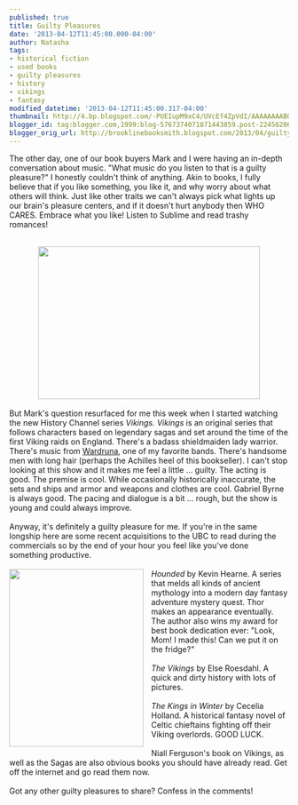 ```yaml
---
published: true
title: Guilty Pleasures
date: '2013-04-12T11:45:00.000-04:00'
author: Natasha
tags:
- historical fiction
- used books
- guilty pleasures
- history
- vikings
- fantasy
modified_datetime: '2013-04-12T11:45:00.317-04:00'
thumbnail: http://4.bp.blogspot.com/-PUEIupM9xC4/UVcEf4ZpVdI/AAAAAAAABOY/wE-COoqLh0I/s72-c/vikings.jpg
blogger_id: tag:blogger.com,1999:blog-5767374071871443859.post-2245620673475287550
blogger_orig_url: http://brooklinebooksmith.blogspot.com/2013/04/guilty-pleasures.html
---
```


The other day, one of our book buyers Mark and I were having an in-depth conversation about music. "What music do you listen to that is a guilty pleasure?" I honestly couldn't think of anything. Akin to books, I fully believe that if you like something, you like it, and why worry about what others will think. Just like other traits we can't always pick what lights up our brain's pleasure centers, and if it doesn't hurt anybody then WHO CARES. Embrace what you like! Listen to Sublime and read trashy romances!<br /><br /><div class="separator" style="clear: both; text-align: center;"><a href="http://4.bp.blogspot.com/-PUEIupM9xC4/UVcEf4ZpVdI/AAAAAAAABOY/wE-COoqLh0I/s1600/vikings.jpg" imageanchor="1" style="margin-left: 1em; margin-right: 1em;"><img border="0" height="275" src="http://4.bp.blogspot.com/-PUEIupM9xC4/UVcEf4ZpVdI/AAAAAAAABOY/wE-COoqLh0I/s400/vikings.jpg" width="400" /></a></div><div class="separator" style="clear: both; text-align: center;"><br /></div>But Mark's question resurfaced for me this week when I started watching the new History Channel series <i>Vikings. Vikings</i>&nbsp;is an original series that follows characters based on legendary sagas and set around the time of the first Viking raids on England. There's a badass shieldmaiden lady warrior. There's music from <a href="http://www.wardruna.com/about/">Wardruna</a>, one of my favorite bands. There's handsome men with long hair (perhaps the Achilles heel of this bookseller). I can't stop looking at this show and it makes me feel a little ... guilty. The acting is good. The premise is cool. While occasionally historically inaccurate, the sets and ships and armor and weapons and clothes are cool. Gabriel Byrne is always good. The pacing and dialogue is a bit ... rough, but the show is young and could always improve.<br /><br />Anyway, it's definitely a guilty pleasure for me. If you're in the same longship here are some recent acquisitions to the UBC to read during the commercials so by the end of your hour you feel like you've done something productive.<br /><br /><div class="separator" style="clear: both; text-align: center;"><a href="http://2.bp.blogspot.com/-nwFzQ_v_Lkc/UVcHTaQy1BI/AAAAAAAABOo/ZIqbhyZsHkM/s1600/vikinghoard.jpg" imageanchor="1" style="clear: left; float: left; margin-bottom: 1em; margin-right: 1em;"><img border="0" height="320" src="http://2.bp.blogspot.com/-nwFzQ_v_Lkc/UVcHTaQy1BI/AAAAAAAABOo/ZIqbhyZsHkM/s320/vikinghoard.jpg" width="242" /></a></div><i>Hounded </i>by Kevin Hearne. A series that melds all kinds of ancient mythology into a modern day fantasy adventure mystery quest. Thor makes an&nbsp;appearance&nbsp;eventually. The author also wins my award for best book dedication ever: "Look, Mom! I made this! Can we put it on the fridge?"<br /><br /><i>The Vikings</i> by Else Roesdahl. A quick and dirty history with lots of pictures.<br /><br /><i>The Kings in Winter</i> by Cecelia Holland. A historical fantasy novel of Celtic chieftains fighting off their Viking overlords. GOOD LUCK.<br /><br />Niall Ferguson's book on Vikings, as well as the Sagas are also obvious books you should have already read. Get off the internet and go read them now.<br /><br />Got any other guilty pleasures to share? Confess in the comments!
